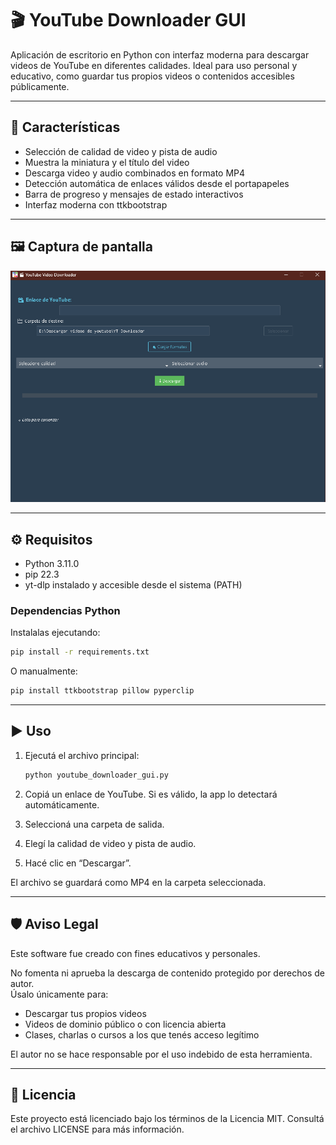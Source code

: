 # 🎬 YouTube Downloader GUI

Aplicación de escritorio en Python con interfaz moderna para descargar videos de YouTube en diferentes calidades. Ideal para uso personal y educativo, como guardar tus propios videos o contenidos accesibles públicamente.

---

## 🚀 Características

- Selección de calidad de video y pista de audio
- Muestra la miniatura y el título del video
- Descarga video y audio combinados en formato MP4
- Detección automática de enlaces válidos desde el portapapeles
- Barra de progreso y mensajes de estado interactivos
- Interfaz moderna con ttkbootstrap

---

## 🖼️ Captura de pantalla

![screenshot](screenshot.png)

---

## ⚙️ Requisitos

- Python 3.11.0
- pip 22.3
- yt-dlp instalado y accesible desde el sistema (PATH)

### Dependencias Python

Instalalas ejecutando:

```bash
pip install -r requirements.txt
```

O manualmente:

```bash
pip install ttkbootstrap pillow pyperclip
```

---

## ▶️ Uso

1. Ejecutá el archivo principal:

   ```bash
   python youtube_downloader_gui.py
   ```

2. Copiá un enlace de YouTube. Si es válido, la app lo detectará automáticamente.
3. Seleccioná una carpeta de salida.
4. Elegí la calidad de video y pista de audio.
5. Hacé clic en “Descargar”.

El archivo se guardará como MP4 en la carpeta seleccionada.

---

## 🛡️ Aviso Legal

Este software fue creado con fines educativos y personales.

No fomenta ni aprueba la descarga de contenido protegido por derechos de autor.  
Úsalo únicamente para:

- Descargar tus propios videos
- Videos de dominio público o con licencia abierta
- Clases, charlas o cursos a los que tenés acceso legítimo

El autor no se hace responsable por el uso indebido de esta herramienta.

---

## 📄 Licencia

Este proyecto está licenciado bajo los términos de la Licencia MIT. Consultá el archivo LICENSE para más información.
